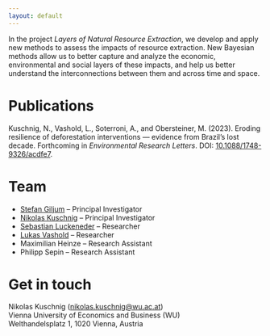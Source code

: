 ```yaml
---
layout: default
---
```


In the project *Layers of Natural Resource Extraction*, we develop and apply new methods to assess the impacts of resource extraction. New Bayesian methods allow us to better capture and analyze the economic, environmental and social layers of these impacts, and help us better understand the interconnections between them and across time and space.

# Publications

Kuschnig, N., Vashold, L., Soterroni, A., and Obersteiner, M. (2023). Eroding resilience of deforestation interventions — evidence from Brazil’s lost decade. Forthcoming in *Environmental Research Letters*. DOI: [10.1088/1748-9326/acdfe7](https://doi.org/10.1088/1748-9326/acdfe7).

# Team

- [Stefan Giljum](https://www.wu.ac.at/ecolecon/institute/team/sgiljum/) – Principal Investigator
- [Nikolas Kuschnig](https://kuschnig.eu) – Principal Investigator
- [Sebastian Luckeneder](https://www.wu.ac.at/ecolecon/institute/team/luckeneder-sebastian-ba-bsc/) – Researcher
- [Lukas Vashold](https://www.wu.ac.at/en/economics/people/vashold-l/) – Researcher
- Maximilian Heinze – Research Assistant
- Philipp Sepin – Research Assistant

# Get in touch

Nikolas Kuschnig (<nikolas.kuschnig@wu.ac.at>) <br>
Vienna University of Economics and Business (WU) <br>
Welthandelsplatz 1, 1020 Vienna, Austria
